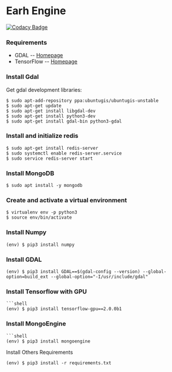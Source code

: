 # Earh Engine

[![Codacy Badge](https://api.codacy.com/project/badge/Grade/2f6fee0323c54a2c9651b80c58ac015a)](https://www.codacy.com?utm_source=github.com&amp;utm_medium=referral&amp;utm_content=saraivaufc/earth-engine&amp;utm_campaign=Badge_Grade)

### Requirements
* GDAL -- [Homepage](http://www.gdal.org)
* TensorFlow -- [Homepage](https://www.tensorflow.org)

### Install Gdal
Get gdal development libraries:
```shell
$ sudo apt-add-repository ppa:ubuntugis/ubuntugis-unstable
$ sudo apt-get update
$ sudo apt-get install libgdal-dev
$ sudo apt-get install python3-dev
$ sudo apt-get install gdal-bin python3-gdal
```

### Install and initialize redis
```shell
$ sudo apt-get install redis-server
$ sudo systemctl enable redis-server.service
$ sudo service redis-server start
```

### Install MongoDB
```shell
$ sudo apt install -y mongodb
```
### Create and activate a virtual environment
```shell
$ virtualenv env -p python3
$ source env/bin/activate
```

### Install Numpy
```shell
(env) $ pip3 install numpy
```

### Install GDAL
```shell
(env) $ pip3 install GDAL==$(gdal-config --version) --global-option=build_ext --global-option="-I/usr/include/gdal"
```

### Install Tensorflow with GPU
```shell
```shell
(env) $ pip3 install tensorflow-gpu==2.0.0b1
```

### Install MongoEngine
```shell
```shell
(env) $ pip3 install mongoengine
```

Install Others Requirements
```shell
(env) $ pip3 install -r requirements.txt
```
```